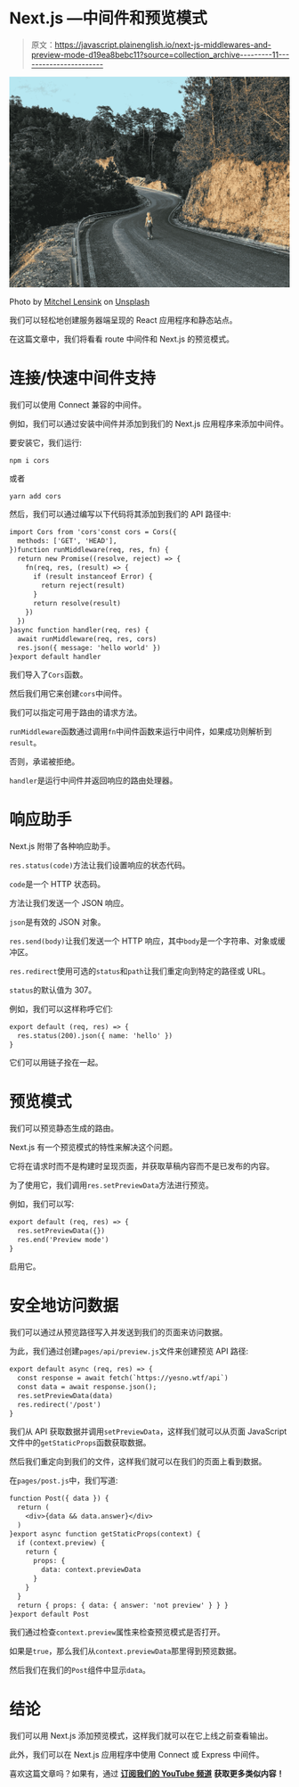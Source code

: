 # Next.js —中间件和预览模式

> 原文：<https://javascript.plainenglish.io/next-js-middlewares-and-preview-mode-d19ea8bebc11?source=collection_archive---------11----------------------->

![](img/e4774ed5f78c9de9a6e7ed4a6ad78c18.png)

Photo by [Mitchel Lensink](https://unsplash.com/@lensinkmitchel?utm_source=medium&utm_medium=referral) on [Unsplash](https://unsplash.com?utm_source=medium&utm_medium=referral)

我们可以轻松地创建服务器端呈现的 React 应用程序和静态站点。

在这篇文章中，我们将看看 route 中间件和 Next.js 的预览模式。

# 连接/快速中间件支持

我们可以使用 Connect 兼容的中间件。

例如，我们可以通过安装中间件并添加到我们的 Next.js 应用程序来添加中间件。

要安装它，我们运行:

```
npm i cors
```

或者

```
yarn add cors
```

然后，我们可以通过编写以下代码将其添加到我们的 API 路径中:

```
import Cors from 'cors'const cors = Cors({
  methods: ['GET', 'HEAD'],
})function runMiddleware(req, res, fn) {
  return new Promise((resolve, reject) => {
    fn(req, res, (result) => {
      if (result instanceof Error) {
        return reject(result)
      }
      return resolve(result)
    })
  })
}async function handler(req, res) {
  await runMiddleware(req, res, cors)
  res.json({ message: 'hello world' })
}export default handler
```

我们导入了`Cors`函数。

然后我们用它来创建`cors`中间件。

我们可以指定可用于路由的请求方法。

`runMiddleware`函数通过调用`fn`中间件函数来运行中间件，如果成功则解析到`result`。

否则，承诺被拒绝。

`handler`是运行中间件并返回响应的路由处理器。

# 响应助手

Next.js 附带了各种响应助手。

`res.status(code)`方法让我们设置响应的状态代码。

`code`是一个 HTTP 状态码。

方法让我们发送一个 JSON 响应。

`json`是有效的 JSON 对象。

`res.send(body)`让我们发送一个 HTTP 响应，其中`body`是一个字符串、对象或缓冲区。

`res.redirect`使用可选的`status`和`path`让我们重定向到特定的路径或 URL。

`status`的默认值为 307。

例如，我们可以这样称呼它们:

```
export default (req, res) => {
  res.status(200).json({ name: 'hello' })
}
```

它们可以用链子拴在一起。

# 预览模式

我们可以预览静态生成的路由。

Next.js 有一个预览模式的特性来解决这个问题。

它将在请求时而不是构建时呈现页面，并获取草稿内容而不是已发布的内容。

为了使用它，我们调用`res.setPreviewData`方法进行预览。

例如，我们可以写:

```
export default (req, res) => {
  res.setPreviewData({})
  res.end('Preview mode')
}
```

启用它。

# 安全地访问数据

我们可以通过从预览路径写入并发送到我们的页面来访问数据。

为此，我们通过创建`pages/api/preview.js`文件来创建预览 API 路径:

```
export default async (req, res) => {
  const response = await fetch(`https://yesno.wtf/api`)
  const data = await response.json();
  res.setPreviewData(data)
  res.redirect('/post')
}
```

我们从 API 获取数据并调用`setPreviewData`，这样我们就可以从页面 JavaScript 文件中的`getStaticProps`函数获取数据。

然后我们重定向到我们的文件，这样我们就可以在我们的页面上看到数据。

在`pages/post.js`中，我们写道:

```
function Post({ data }) {
  return (
    <div>{data && data.answer}</div>
  )
}export async function getStaticProps(context) {
  if (context.preview) {
    return {
      props: {
        data: context.previewData
      }
    }
  }
  return { props: { data: { answer: 'not preview' } } }
}export default Post
```

我们通过检查`context.preview`属性来检查预览模式是否打开。

如果是`true`，那么我们从`context.previewData`那里得到预览数据。

然后我们在我们的`Post`组件中显示`data`。

# 结论

我们可以用 Next.js 添加预览模式，这样我们就可以在它上线之前查看输出。

此外，我们可以在 Next.js 应用程序中使用 Connect 或 Express 中间件。

喜欢这篇文章吗？如果有，通过 [**订阅我们的 YouTube 频道**](https://www.youtube.com/channel/UCtipWUghju290NWcn8jhyAw?sub_confirmation=true) **获取更多类似内容！**